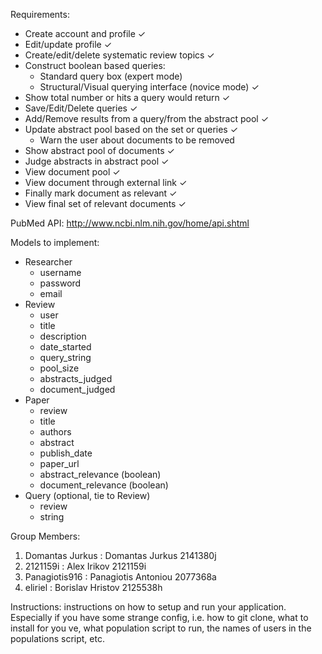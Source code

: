 Requirements:
- Create account and profile ✓
- Edit/update profile ✓
- Create/edit/delete systematic review topics ✓
- Construct boolean based queries:
	- Standard query box (expert mode) 
	- Structural/Visual querying interface (novice mode) ✓
- Show total number or hits a query would return ✓
- Save/Edit/Delete queries ✓
- Add/Remove results from a query/from the abstract pool ✓
- Update abstract pool based on the set or queries ✓
	- Warn the user about documents to be removed
- Show abstract pool of documents ✓
- Judge abstracts in abstract pool ✓
- View document pool ✓
- View document through external link ✓
- Finally mark document as relevant ✓
- View final set of relevant documents ✓

PubMed API:
http://www.ncbi.nlm.nih.gov/home/api.shtml



Models to implement:
- Researcher
	- username
	- password
	- email
- Review
	- user 
	- title
	- description
	- date_started
	- query_string
	- pool_size
	- abstracts_judged
	- document_judged
- Paper
	- review
	- title
	- authors
	- abstract
	- publish_date
	- paper_url
	- abstract_relevance (boolean)
	- document_relevance (boolean)
- Query (optional, tie to Review)
	- review
	- string

Group Members:
1. Domantas Jurkus : Domantas Jurkus  2141380j
2. 2121159i        : Alex Irikov  2121159i
3. Panagiotis916   : Panagiotis Antoniou  2077368a
4. eliriel         : Borislav Hristov  2125538h

Instructions:
 instructions on how to setup and run your application. Especially if you have some strange config,
 i.e. how to git clone, what to install for you ve, what population script to run, the names of users in the populations script, etc.
